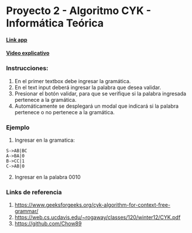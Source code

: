 # Proyecto 2 - Algoritmo CYK - Informática Teórica

#### [Link app](https://felipegarcial.github.io/p2_infoteorica/)

#### [Video explicativo](https://youtu.be/U_osmUgQEjs)


### Instrucciones:

1. En el primer textbox debe ingresar la gramática.
2. En el text input deberá ingresar la palabra que desea validar.
3. Presionar el botón validar, para que se verifique si la palabra ingresada pertenece a la gramática.
4. Automáticamente se desplegará un modal que indicará si la palabra pertenece o no pertenece a la gramática.

### Ejemplo

1. Ingresar en la gramatica:
```
S->AB|BC
A->BA|0
B->CC|1
C->AB|0
```

2. Ingresar en la palabra
   0010

### Links de referencia

1. https://www.geeksforgeeks.org/cyk-algorithm-for-context-free-grammar/
2. https://web.cs.ucdavis.edu/~rogaway/classes/120/winter12/CYK.pdf
3. https://github.com/Chow89
